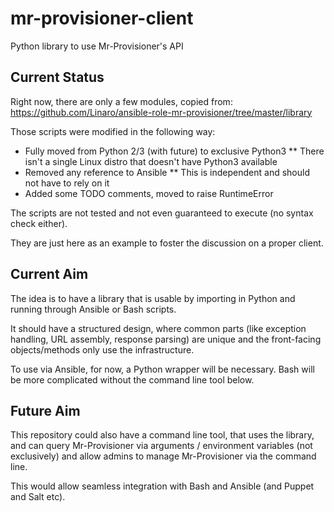 # mr-provisioner-client
Python library to use Mr-Provisioner's API

## Current Status
Right now, there are only a few modules, copied from:
https://github.com/Linaro/ansible-role-mr-provisioner/tree/master/library

Those scripts were modified in the following way:
* Fully moved from Python 2/3 (with future) to exclusive Python3
** There isn't a single Linux distro that doesn't have Python3 available
* Removed any reference to Ansible
** This is independent and should not have to rely on it
* Added some TODO comments, moved to raise RuntimeError

The scripts are not tested and not even guaranteed to execute (no syntax check either).

They are just here as an example to foster the discussion on a proper client.

## Current Aim

The idea is to have a library that is usable by importing in Python and running through Ansible or Bash scripts.

It should have a structured design, where common parts (like exception handling, URL assembly, response parsing) are unique and the front-facing objects/methods only use the infrastructure.

To use via Ansible, for now, a Python wrapper will be necessary. Bash will be more complicated without the command line tool below.

## Future Aim

This repository could also have a command line tool, that uses the library, and can query Mr-Provisioner via arguments / environment variables (not exclusively) and allow admins to manage Mr-Provisioner via the command line.

This would allow seamless integration with Bash and Ansible (and Puppet and Salt etc).
